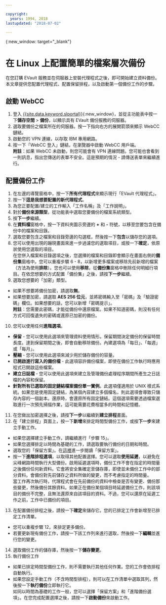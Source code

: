 ```yaml
---

copyright:
  years: 1994, 2018
lastupdated: "2018-07-02"

---
```

{:new_window: target="_blank"}

# 在 Linux 上配置簡單的檔案層次備份

在您訂購 EVault 服務並在伺服器上安裝代理程式之後，即可開始建立資料備份。本文章提供您配置代理程式、配置保留排程，以及啟動第一個備份工作的步驟。

## 啟動 WebCC

1. 登入 [{{site.data.keyword.slportal}}](https://control.softlayer.com/){:new_window}，並從主功能表中按一下**儲存空間** > **備份**，以顯示具有 EVault 備份服務的伺服器。 
2. 選取要備份之檔案所在的伺服器。按一下指向右方的展開箭頭來顯示 WebCC 鏈結。
3. 啟動您的 VPN 連線，以存取 IBM 專用網路。
4. 按一下「WebCC 登入」鏈結，在瀏覽器中啟動 WebCC 用戶端。<br/>
  **附註**：如果 WebCC 未啟動，則您可能會有 VPN 連線問題。您可能也會看到一則訊息，指出您傳送的表單不安全。這是預期的情況 - 請傳送表單來繼續進行。
  
## 配置備份工作

1. 在左邊的導覽窗格中，按一下**所有代理程式**來顯示現行「EVault 代理程式」。
2. 按一下**這是我想要配置的新代理程式**。
3. 為您正要配置/建立的工作輸入「工作名稱」及「工作說明」。
4. 對於**備份來源類型**，從功能表中選取您要備份的檔案系統類型。
5. 按**下一步**繼續。 
6. 在**資料檔**窗格中，按一下資料夾圖示旁邊的 **+** 和 **-** 符號，以移至您要包含在備份中的檔案和目錄。
7. 選取您要包含之檔案和目錄旁邊的勾選框，然後按一下**包含**以儲存您的選項。
8. 您可以使用出現的蹦現畫面來進一步過濾您的選取項目，或按一下**確定**，依原狀使用您選取的項目。<br /> 在您併入檔案和目錄選項之後，您選擇的檔案和目錄即會顯示在畫面右側的**備份集**窗格中。您可以重複步驟 6 - 8，以新增更多檔案或移除先前新增的檔案（方法為使用**排除**）。您也可以使用**移除**，從**備份集**窗格中刪除任何明細行項目。在依您想要的方式配置「備份集」之後，請按**下一步**繼續。
9. 選取您想要的「加密」類型。 
  - 如果不想要將備份加密，請選取**無**。
  - 如果想要加密，請選取 **AES 256 位元**，並將密碼輸入至「密碼」及「驗證密碼」欄位。如果想要的話，您可以新增「密碼提示」。<br/> **附註**：您需要此密碼，才能從備份中還原檔案。如果不知道密碼，則沒有任何方式可回復遺失的密碼或還原已加密的備份。
10. 您可以使用任何**進階選項**。
  - **保留** - 您可以使用此選項來管理資料使用情形。保留期間決定備份的保留時間長度。達到保留期間之後，即會自動移除備份。內建選項為「每日」、「每週」或「每月」。
  - **壓縮** - 您可以使用此選項來減少用於儲存備份的容量。 
  - **已開啟進行寫入的備份檔** - 此選項容許備份檔案，即使在備份工作執行時應用程式已開啟這些檔案。
  - **建立日誌檔** - 您可以使用此選項來建立及管理備份處理程序期間所產生之日誌檔的內容和保留。 
  - **針對所有已選取的固定鏈結檔案備份單一實例**。此選項僅適用於 UNIX 樣式系統。如果您是使用固定鏈結，為某個內容建立多個檔名，則此選項會導致只儲存內容的一個副本。還原時，會還原所有固定鏈結。這個選項需要透過檔案選取進行一次預先掃描作業，這可能需要花費相當多的時間和記憶體。
11. 在您做出加密選擇之後，請按**下一步**以繼續到**建立排程**畫面。
12. 在「建立排程」頁面上，按一下**新增**來排定時間型備份工作，或按**下一步**來建立手動工作。
  - 如果您選擇建立手動工作，請繼續進行「步驟 15」。
  - 如果您選擇排定以時間為基礎的工作，請選取要執行備份的日期和時間。
  - 選取您的「保留方案」。在[這裡](evault-backup-faq.html)進一步閱讀「保留方案」。
  - 按一下**進階排程選項**，以取得其他配置選擇。您可以選取**使用延遲**，以避免在尖峰網路時間執行大型備份。啟用延遲選項時，備份工作不會在指定的時間量之後備份任何新資料。它會將安全集確定至儲存庫，即使並未備份工作中的部分資料。會備份對先前儲存之資料所做的變更，而不考慮指定的時間量。<br/> 當工作再次執行時，代理程式會在先前備份的資料中檢查是否有變更、備份那些變更，然後備份其餘資料。如果正在備份某個項目時延遲備份工作，則該項目的備份不完整，且無法還原來自該項目的資料。不過，您可以還原在延遲工作之前，工作中已備份的項目。
13. 在配置備份排程之後，請按一下**確定**來儲存它。您的已排定工作會新增至已排定工作清單。 
  - 您可以重複步驟 12，來排定更多備份。 
  - 若要更新現有備份工作，請按一下該工作列來進行選取，然後按一下**編輯**並進行您的變更。
14. 選取備份工作的儲存庫，然後按一下**儲存變更**。
15. 執行備份工作
  - 如果已排定時間型備份工作，則不需要執行其他任何作業。您的工作會依排程自動執行。
  - 如果您設定手動工作（不含時間型排程），則可以在工作清單中選取其列，然後按一下**執行備份**立即執行它。<br/> 如同以時間為基礎的工作一般，您可以選擇「保留方案」和「進階備份選項」。在您完成配置選擇之後，請按一下**啟動備份**來啟動工作。
